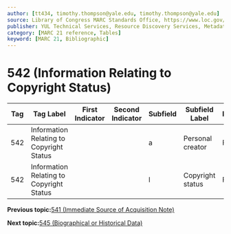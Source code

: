 ```yaml
---
author: [tt434, timothy.thompson@yale.edu, timothy.thompson@yale.edu]
source: Library of Congress MARC Standards Office, https://www.loc.gov/marc/bibliographic/bd542.html
publisher: YUL Technical Services, Resource Discovery Services, Metadata Services Unit
category: [MARC 21 reference, Tables]
keyword: [MARC 21, Bibliographic]
---
```


# 542 \(Information Relating to Copyright Status\)

|Tag|Tag Label|First Indicator|Second Indicator|Subfield|Subfield Label|Repeatable|
|---|---------|---------------|----------------|--------|--------------|----------|
|542|Information Relating to Copyright Status| | |a|Personal creator|F|
|542|Information Relating to Copyright Status| | |l|Copyright status|F|

**Previous topic:**[541 \(Immediate Source of Acquisition Note\)](../tables/541_bib_table.md)

**Next topic:**[545 \(Biographical or Historical Data\)](../tables/545_bib_table.md)

